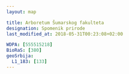 ```yaml
---
layout: map

title: Arboretum Šumarskog fakulteta
designation: Spomenik prirode
last_modified_at: 2018-05-31T00:23:08+02:00

WDPA: [555515218]
BioRaS: [380]
geoSrbija:
  L1_183: [133]
---
```

